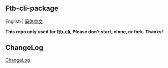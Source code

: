 ## Ftb-cli-package

English | [简体中文](./README-zh_CN.md)

**This repo only used for [ftb-cli](https://github.com/ftb-family/ftb-cli), Please don't start, clone, or fork. Thanks!**

## ChangeLog
[ChangeLog](./CHANGELOG.md)
